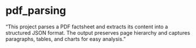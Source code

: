 # pdf_parsing
“This project parses a PDF factsheet and extracts its content into a structured JSON format. The output preserves page hierarchy and captures paragraphs, tables, and charts for easy analysis.”
